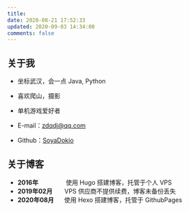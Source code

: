 ```yaml
---
title:
date: 2020-08-21 17:52:33
updated: 2020-09-03 14:34:00
comments: false
---
```


## 关于我

* 坐标武汉，会一点 Java, Python
* 喜欢爬山，摄影
* 单机游戏爱好者


* E-mail：[zdqdj@qq.com](mailto://zdqdj@qq.com)
* Github：[SoyaDokio](https://github.com/SoyaDokio)

## 关于博客

* **2016年**&nbsp;&nbsp;&nbsp;&nbsp;&nbsp;&nbsp;&nbsp;&nbsp;&nbsp;&nbsp;&nbsp;&nbsp;&nbsp;&nbsp;&nbsp;&nbsp;使用 Hugo 搭建博客，托管于个人 VPS
* **2019年02月**&nbsp;&nbsp;&nbsp;&nbsp;&nbsp;&nbsp;&nbsp;VPS 供应商不提供续费，博客未备份丢失
* **2020年08月**&nbsp;&nbsp;&nbsp;&nbsp;&nbsp;&nbsp;使用 Hexo 搭建博客，托管于 GithubPages
